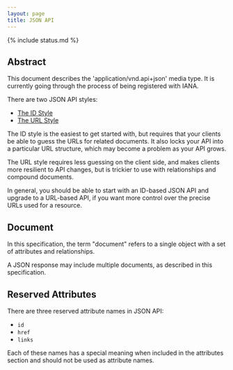 ```yaml
---
layout: page
title: JSON API
---
```


{% include status.md %}

## Abstract

This document describes the 'application/vnd.api+json' media type. It is
currently going through the process of being registered with IANA.

There are two JSON API styles:

* [The ID Style](#toc_id-based-json-api)
* [The URL Style](#toc_url-based-json-api)

The ID style is the easiest to get started with, but requires that your
clients be able to guess the URLs for related documents. It also locks
your API into a particular URL structure, which may become a problem as
your API grows.

The URL style requires less guessing on the client side, and makes
clients more resilient to API changes, but is trickier to use with
relationships and compound documents.

In general, you should be able to start with an ID-based JSON API and
upgrade to a URL-based API, if you want more control over the precise
URLs used for a resource.

## Document

In this specification, the term "document" refers to a single object with a
set of attributes and relationships.

A JSON response may include multiple documents, as described in this
specification.

## Reserved Attributes

There are three reserved attribute names in JSON API:

* `id`
* `href`
* `links`

Each of these names has a special meaning when included in the
attributes section and should not be used as attribute names.
